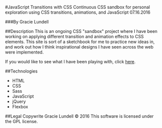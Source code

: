 #JavaScript Transitions with CSS
Continuous CSS sandbox for personal exploration using CSS transitions, animations, and JavaScript
07.16.2016

###By Gracie Lundell

##Description
This is an ongoing CSS "sandbox" project where I have been working on applying different transition and animation effects to CSS elements. This site is sort of a sketchbook for me to practice new ideas in, and work out how I think inspirational designs I have seen across the web were implemented.

If you would like to see what I have been playing with, click [here](www.gracielundell.com/jsTransitionsWithCSS).

##Technologies
- HTML
- CSS
- Sass
- JavaScript
- jQuery
- Flexbox

##Legal
Copywrite Gracie Lundell &copy; 2016 This software is licensed under the GPL license.
